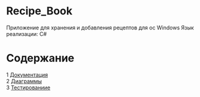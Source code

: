 # Recipe_Book

Приложение для хранения и добавления рецептов для ос Windows
Язык реализации: C# 

# Содержание
1 [Документация](Documentation)  
2 [Диаграммы](Documentation/Diagrams)  
3 [Тестированиие](Testing)

